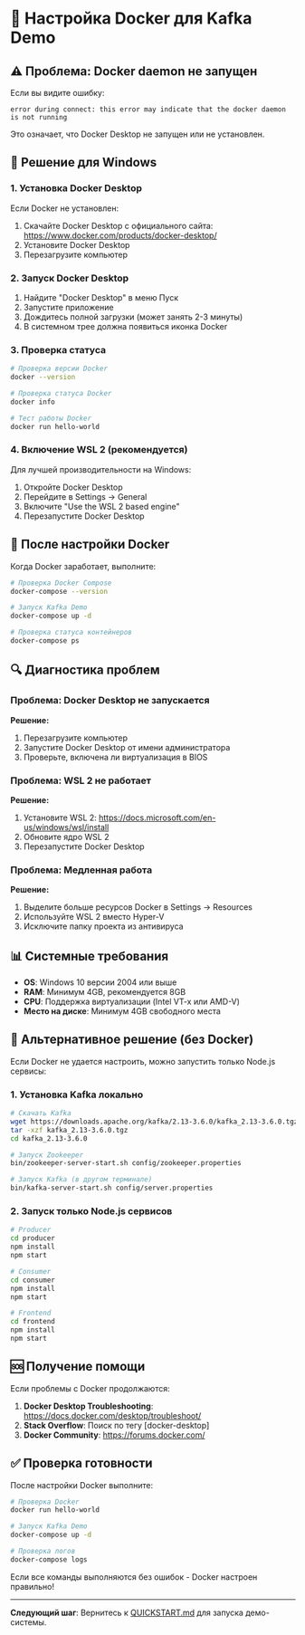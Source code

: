# 🐳 Настройка Docker для Kafka Demo

## ⚠️ Проблема: Docker daemon не запущен

Если вы видите ошибку:
```
error during connect: this error may indicate that the docker daemon is not running
```

Это означает, что Docker Desktop не запущен или не установлен.

## 🔧 Решение для Windows

### 1. Установка Docker Desktop

Если Docker не установлен:
1. Скачайте Docker Desktop с официального сайта: https://www.docker.com/products/docker-desktop/
2. Установите Docker Desktop
3. Перезагрузите компьютер

### 2. Запуск Docker Desktop

1. Найдите "Docker Desktop" в меню Пуск
2. Запустите приложение
3. Дождитесь полной загрузки (может занять 2-3 минуты)
4. В системном трее должна появиться иконка Docker

### 3. Проверка статуса

```bash
# Проверка версии Docker
docker --version

# Проверка статуса Docker
docker info

# Тест работы Docker
docker run hello-world
```

### 4. Включение WSL 2 (рекомендуется)

Для лучшей производительности на Windows:
1. Откройте Docker Desktop
2. Перейдите в Settings → General
3. Включите "Use the WSL 2 based engine"
4. Перезапустите Docker Desktop

## 🚀 После настройки Docker

Когда Docker заработает, выполните:

```bash
# Проверка Docker Compose
docker-compose --version

# Запуск Kafka Demo
docker-compose up -d

# Проверка статуса контейнеров
docker-compose ps
```

## 🔍 Диагностика проблем

### Проблема: Docker Desktop не запускается

**Решение:**
1. Перезагрузите компьютер
2. Запустите Docker Desktop от имени администратора
3. Проверьте, включена ли виртуализация в BIOS

### Проблема: WSL 2 не работает

**Решение:**
1. Установите WSL 2: https://docs.microsoft.com/en-us/windows/wsl/install
2. Обновите ядро WSL 2
3. Перезапустите Docker Desktop

### Проблема: Медленная работа

**Решение:**
1. Выделите больше ресурсов Docker в Settings → Resources
2. Используйте WSL 2 вместо Hyper-V
3. Исключите папку проекта из антивируса

## 📊 Системные требования

- **OS**: Windows 10 версии 2004 или выше
- **RAM**: Минимум 4GB, рекомендуется 8GB
- **CPU**: Поддержка виртуализации (Intel VT-x или AMD-V)
- **Место на диске**: Минимум 4GB свободного места

## 🎯 Альтернативное решение (без Docker)

Если Docker не удается настроить, можно запустить только Node.js сервисы:

### 1. Установка Kafka локально

```bash
# Скачать Kafka
wget https://downloads.apache.org/kafka/2.13-3.6.0/kafka_2.13-3.6.0.tgz
tar -xzf kafka_2.13-3.6.0.tgz
cd kafka_2.13-3.6.0

# Запуск Zookeeper
bin/zookeeper-server-start.sh config/zookeeper.properties

# Запуск Kafka (в другом терминале)
bin/kafka-server-start.sh config/server.properties
```

### 2. Запуск только Node.js сервисов

```bash
# Producer
cd producer
npm install
npm start

# Consumer
cd consumer
npm install
npm start

# Frontend
cd frontend
npm install
npm start
```

## 🆘 Получение помощи

Если проблемы с Docker продолжаются:

1. **Docker Desktop Troubleshooting**: https://docs.docker.com/desktop/troubleshoot/
2. **Stack Overflow**: Поиск по тегу [docker-desktop]
3. **Docker Community**: https://forums.docker.com/

## ✅ Проверка готовности

После настройки Docker выполните:

```bash
# Проверка Docker
docker run hello-world

# Запуск Kafka Demo
docker-compose up -d

# Проверка логов
docker-compose logs
```

Если все команды выполняются без ошибок - Docker настроен правильно!

---

**Следующий шаг**: Вернитесь к [QUICKSTART.md](QUICKSTART.md) для запуска демо-системы.
